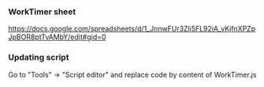 ### WorkTimer sheet
https://docs.google.com/spreadsheets/d/1_JnnwFUr3Zli5FL92iA_yKjfnXPZpJpBOR8ptTvAMbY/edit#gid=0

### Updating script
Go to "Tools" -> "Script editor" and replace code by content of WorkTimer.js
